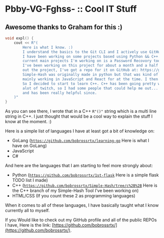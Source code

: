 # Pbby-VG-Fghss- :: Cool IT Stuff
## Awesome thanks to Graham for this :)

```cpp
void expl() {
	cout << R"(
		Here is what I know. :)
		I understand the basics to the Git CLI and I actively use GitHub.
		I have been working on some projects based using Python && C++. One of My
		current main projects I'm working on is a Password Recovory tool called `Simple Hash`.
		I've been working on this project for about a month and a half now. If you would like to check
		out the project, I've got a repo for it on GitHub at: https://github.com/bobrossrtx/Simple-Hash
		Simple-Hash was originally made in python but that was kind of a learning curve for me since I was
		mainly working in JavaScript and React for at the time. I then decided, "I want to take a try at more strongly typed languages",
		So I decided to start to learn C++. C++ has been going pretty well, and has been a really fun language to learn. I watch
		alot of twitch, so I had some people that could help me out... I was most recently shown how to multi thread functions within C++
		and has been really helpful since.
	)"
}
```
As you can see there, I wrote that in a C++ `R"()"` string which is a multi line string in C++. I just thought that would be a cool way to explain the stuff I know at the moment. :)

Here is a simple list of languages I have at least got a bit of knowledge on:
- GoLang		([`https://github.com/bobrossrtx/learning-go`](https://github.com/bobrossrtx/learning-go) Here is what I have on GoLang)
- JavaScript
- C#

And here are the languages that I am starting to feel more strongly about:
- Python 		([`https://github.com/bobrossrtx/1st-flask`](https://github.com/bobrossrtx/1st-flask) Here is a simple flask TODO list I made)
- C++			([`https://github.com/bobrossrtx/Simple-Hash/tree/c%2B%2B`](https://github.com/bobrossrtx/Simple-Hash/tree/c%2B%2B`
) Here is the C++ branch of my Simple-Hash Tool I've been working on)
- HTML/CSS 		(If you count these 2 as programming languages)

When it comes to all of these languages, I have basically taught what I know currently all to myself.

If you Would like to check out my GitHub profile and all of the public REPOs I have, Here is the link: [https://github.com/bobrossrtx/](https://github.com/bobrossrtx/).